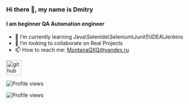 ### Hi there 👋, my name is Dmitry
#### I am beginner QA Automation engineer

- 🌱 I’m currently learning Java\Selenide\Selenium\Junit5\IDEA\Jenkins 
- 👯 I’m looking to collaborate on Real Projects 
- 📫 How to reach me: MontanaQXQ@yandex.ru 


[<img src='https://cdn.jsdelivr.net/npm/simple-icons@3.0.1/icons/github.svg' alt='github' height='40'>](https://github.com/MontanaQXQ)  

![Profile views](https://github-readme-stats.vercel.app/api?username=MontanaQXQ&theme=cobalt&show_icons=true)

![Profile views](https://gpvc.arturio.dev/MontanaQXQ)  
